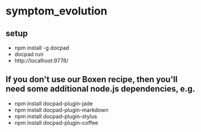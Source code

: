 # symptom_evolution

## setup
* npm install -g docpad
* docpad run
* http://localhost:9778/

## If you don't use our Boxen recipe, then you'll need some additional node.js dependencies, e.g.

* npm install docpad-plugin-jade
* npm install docpad-plugin-markdown
* npm install docpad-plugin-stylus
* npm install docpad-plugin-coffee
